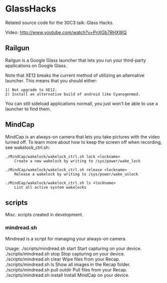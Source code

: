GlassHacks
==========

Related source code for the 30C3 talk: Glass Hacks.

Video: http://www.youtube.com/watch?v=PnXGb7RHXWQ

## Railgun

Railgun is a Google Glass launcher that lets you run your third-party
applications on Google Glass.

Note that XE12 breaks the current method of utilizing an alternative launcher.
This means that you should either:

	1) Not upgrade to XE12.
	2) Install an alternative build of android like Cyanogenmod.

You can still sideload applications normall, you just won't be able to use
a launcher to find them.

## MindCap

MindCap is an always-on camera that lets you take pictures with the video
turned off. To learn more about how to keep the screen off when recording,
see wakelock_ctrl.sh:

	./MindCap/wakelock/wakelock_ctrl.sh lock <lockname>
		Create a new wakelock by writing to /sys/power/wake_lock

	./MindCap/wakelock/wakelock_ctrl.sh release <lockname>
		Release a wakelock by writing to /sys/power/wake_unlock

	./MindCap/wakelock/wakelock_ctrl.sh ls <lockname>
		List all active system wakelocks

## scripts

Misc. scripts created in development.

### mindread.sh

Mindread is a script for managing your always-on camera.

Usage:
	./scripts/mindread.sh start
		Start capturing on your device.
	./scripts/mindread.sh stop
		Stop capturing on your device.
	./scripts/mindread.sh clear
		Wipe files from your Recap.
	./scripts/mindread.sh ls
		Show all images in the Recap folder.
	./scripts/mindread.sh pull outdir
		Pull files from your Recap.
	./scripts/mindread.sh install
		Install MindCap on your device.
